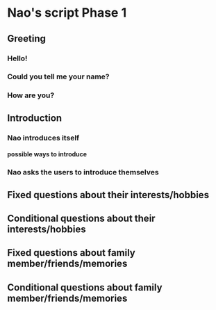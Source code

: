 # Nao's script Phase 1

## **Greeting**
### Hello!
### Could you tell me your name?
### How are you?


## **Introduction**
### Nao introduces itself  
#### possible ways to introduce
### Nao asks the users to introduce themselves
## **Fixed questions about their interests/hobbies**

## **Conditional questions about their interests/hobbies**
###

## Fixed questions about family member/friends/memories
###

## **Conditional questions about family member/friends/memories**
